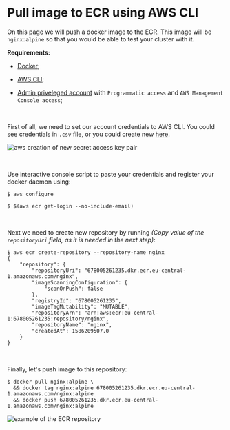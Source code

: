 # Pull image to ECR using AWS CLI

On this page we will push a docker image to the ECR. This image will be `nginx:alpine` so that you would be able to test your cluster with it.

**Requirements:**

- [Docker](https://docs.docker.com/install/);

- [AWS CLI](https://docs.aws.amazon.com/cli/latest/userguide/cli-chap-install.html);

- [Admin priveleged account](https://github.com/tikhoplav/aws-gitlab-cicd/blob/master/aws-admin-iam.md) with `Programmatic access` and `AWS Management Console access`;

<br>

First of all, we need to set our account credentials to AWS CLI. You could see credentials in `.csv` file, or you could create new [here](https://console.aws.amazon.com/iam/home?#/users/admin?section=security_credentials).

![aws creation of new secret access key pair](https://user-images.githubusercontent.com/62797411/78605753-d0996d00-7864-11ea-8164-728cbaf1b597.png)

<br>

Use interactive console script to paste your credentials and register your docker daemon using:

```
$ aws configure

$ $(aws ecr get-login --no-include-email)
```

<br>

Next we need to create new repository by running *(Copy value of the `repositoryUri` field, as it is needed in the next step)*:

```
$ aws ecr create-repository --repository-name nginx
{
    "repository": {
        "repositoryUri": "678005261235.dkr.ecr.eu-central-1.amazonaws.com/nginx", 
        "imageScanningConfiguration": {
            "scanOnPush": false
        }, 
        "registryId": "678005261235", 
        "imageTagMutability": "MUTABLE", 
        "repositoryArn": "arn:aws:ecr:eu-central-1:678005261235:repository/nginx", 
        "repositoryName": "nginx", 
        "createdAt": 1586209507.0
    }
}
```

<br>

Finally, let's push image to this repository:

```
$ docker pull nginx:alpine \
  && docker tag nginx:alpine 678005261235.dkr.ecr.eu-central-1.amazonaws.com/nginx:alpine
  && docker push 678005261235.dkr.ecr.eu-central-1.amazonaws.com/nginx:alpine
```

![example of the ECR repository](https://user-images.githubusercontent.com/62797411/78608513-bc0ba380-7869-11ea-929d-694e49ae9225.png)